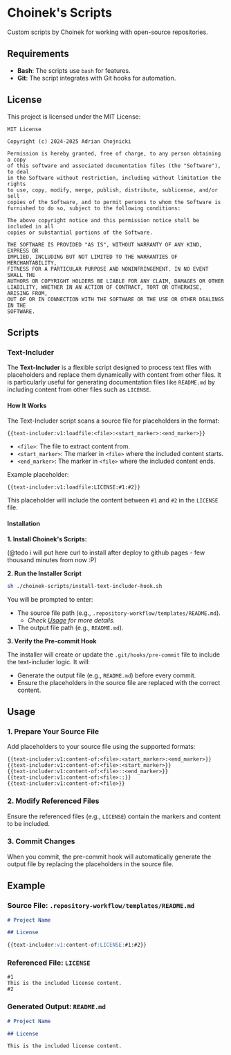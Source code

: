 # Choinek's Scripts

Custom scripts by Choinek for working with open-source repositories.

## Requirements

- **Bash**: The scripts use `bash` for features.
- **Git**: The script integrates with Git hooks for automation.

## License

This project is licensed under the MIT License:

```
MIT License

Copyright (c) 2024-2025 Adrian Chojnicki

Permission is hereby granted, free of charge, to any person obtaining a copy
of this software and associated documentation files (the "Software"), to deal
in the Software without restriction, including without limitation the rights
to use, copy, modify, merge, publish, distribute, sublicense, and/or sell
copies of the Software, and to permit persons to whom the Software is
furnished to do so, subject to the following conditions:

The above copyright notice and this permission notice shall be included in all
copies or substantial portions of the Software.

THE SOFTWARE IS PROVIDED "AS IS", WITHOUT WARRANTY OF ANY KIND, EXPRESS OR
IMPLIED, INCLUDING BUT NOT LIMITED TO THE WARRANTIES OF MERCHANTABILITY,
FITNESS FOR A PARTICULAR PURPOSE AND NONINFRINGEMENT. IN NO EVENT SHALL THE
AUTHORS OR COPYRIGHT HOLDERS BE LIABLE FOR ANY CLAIM, DAMAGES OR OTHER
LIABILITY, WHETHER IN AN ACTION OF CONTRACT, TORT OR OTHERWISE, ARISING FROM,
OUT OF OR IN CONNECTION WITH THE SOFTWARE OR THE USE OR OTHER DEALINGS IN THE
SOFTWARE.
```

## Scripts

### Text-Includer

The **Text-Includer** is a flexible script designed to process text files with placeholders and replace them dynamically
with content from other files. It is particularly useful for generating documentation files like `README.md` by
including content from other files such as `LICENSE`.

#### How It Works

The Text-Includer script scans a source file for placeholders in the format:

```text
{{text-includer:v1:loadfile:<file>:<start_marker>:<end_marker>}}
```

- `<file>`: The file to extract content from.
- `<start_marker>`: The marker in `<file>` where the included content starts.
- `<end_marker>`: The marker in `<file>` where the included content ends.

Example placeholder:

```text
{{text-includer:v1:loadfile:LICENSE:#1:#2}}
```

This placeholder will include the content between `#1` and `#2` in the `LICENSE` file.

#### Installation

**1. Install Choinek's Scripts:**


(@todo i will put here curl to install after deploy to github pages - few thousand minutes from now :P)

**2. Run the Installer Script**

```bash
sh ./choinek-scripts/install-text-includer-hook.sh
```

You will be prompted to enter:

- The source file path (e.g., `.repository-workflow/templates/README.md`).
  - _Check_ [_Usage_](#Usage) _for more details._
- The output file path (e.g., `README.md`).

**3. Verify the Pre-commit Hook**

The installer will create or update the `.git/hooks/pre-commit` file to include the text-includer logic. It will:

- Generate the output file (e.g., `README.md`) before every commit.
- Ensure the placeholders in the source file are replaced with the correct content.

## Usage

### 1. Prepare Your Source File

Add placeholders to your source file using the supported formats:

```text
{{text-includer:v1:content-of:<file>:<start_marker>:<end_marker>}}
{{text-includer:v1:content-of:<file>:<start_marker>}}
{{text-includer:v1:content-of:<file>::<end_marker>}}
{{text-includer:v1:content-of:<file>::}}
{{text-includer:v1:content-of:<file>}}
```

### 2. Modify Referenced Files

Ensure the referenced files (e.g., `LICENSE`) contain the markers and content to be included.

### 3. Commit Changes

When you commit, the pre-commit hook will automatically generate the output file by replacing the placeholders in the source file.

## Example

### Source File: `.repository-workflow/templates/README.md`
```markdown
# Project Name

## License

{{text-includer:v1:content-of:LICENSE:#1:#2}}
```

### Referenced File: `LICENSE`
```text
#1
This is the included license content.
#2
```

### Generated Output: `README.md`
```markdown
# Project Name

## License

This is the included license content.
```
